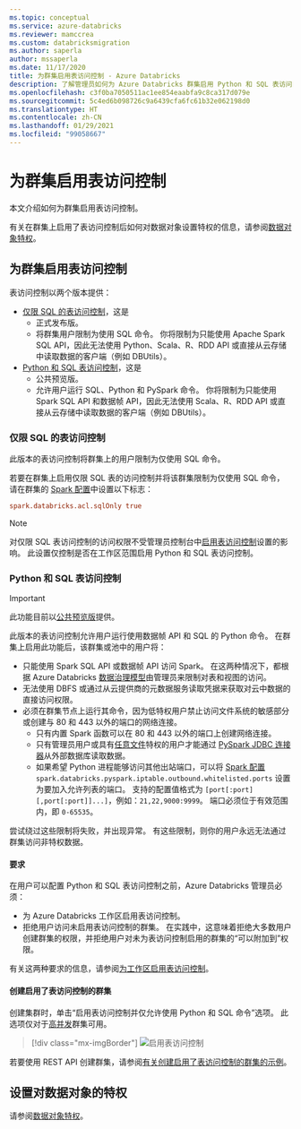 ```yaml
---
ms.topic: conceptual
ms.service: azure-databricks
ms.reviewer: mamccrea
ms.custom: databricksmigration
ms.author: saperla
author: mssaperla
ms.date: 11/17/2020
title: 为群集启用表访问控制 - Azure Databricks
description: 了解管理员如何为 Azure Databricks 群集启用 Python 和 SQL 表访问控制。
ms.openlocfilehash: c3f0ba7050511ac1ee854eaabfa9c8ca317d079e
ms.sourcegitcommit: 5c4ed6b098726c9a6439cfa6fc61b32e062198d0
ms.translationtype: HT
ms.contentlocale: zh-CN
ms.lasthandoff: 01/29/2021
ms.locfileid: "99058667"
---
```

# <a name="enable-table-access-control-for-a-cluster"></a>为群集启用表访问控制

本文介绍如何为群集启用表访问控制。

有关在群集上启用了表访问控制后如何对数据对象设置特权的信息，请参阅[数据对象特权](object-privileges.md)。

## <a name="enable-table-access-control-for-a-cluster"></a><a id="enable-table-access-control-for-a-cluster"> </a><a id="enable-table-acl"> </a>为群集启用表访问控制

表访问控制以两个版本提供：

* [仅限 SQL 的表访问控制](#sql-only-table-access-control)，这是
  * 正式发布版。
  * 将群集用户限制为使用 SQL 命令。 你将限制为只能使用 Apache Spark SQL API，因此无法使用 Python、Scala、R、RDD API 或直接从云存储中读取数据的客户端（例如 DBUtils）。
* [Python 和 SQL 表访问控制](#python-and-sql-table-access-control)，这是
  * 公共预览版。
  * 允许用户运行 SQL、Python 和 PySpark 命令。 你将限制为只能使用 Spark SQL API 和数据帧 API，因此无法使用 Scala、R、RDD API 或直接从云存储中读取数据的客户端（例如 DBUtils）。

### <a name="sql-only-table-access-control"></a><a id="sql-only-table-access-control"> </a><a id="sql-only-table-acl"> </a>仅限 SQL 的表访问控制

此版本的表访问控制将群集上的用户限制为仅使用 SQL 命令。

若要在群集上启用仅限 SQL 表的访问控制并将该群集限制为仅使用 SQL 命令，请在群集的 [Spark 配置](../../../clusters/configure.md#spark-config)中设置以下标志：

```ini
spark.databricks.acl.sqlOnly true
```

> [!NOTE]
>
> 对仅限 SQL 表访问控制的访问权限不受管理员控制台中[启用表访问控制](../../../administration-guide/access-control/table-acl.md)设置的影响。 此设置仅控制是否在工作区范围启用 Python 和 SQL 表访问控制。

### <a name="python-and-sql-table-access-control"></a><a id="python-and-sql-table-access-control"> </a><a id="python-sql-table-acl"> </a>Python 和 SQL 表访问控制

> [!IMPORTANT]
>
> 此功能目前以[公共预览版](../../../release-notes/release-types.md)提供。

此版本的表访问控制允许用户运行使用数据帧 API 和 SQL 的 Python 命令。 在群集上启用此功能后，该群集或池中的用户将：

* 只能使用 Spark SQL API 或数据帧 API 访问 Spark。 在这两种情况下，都根据 Azure Databricks [数据治理模型](object-privileges.md#data-governance-model)由管理员来限制对表和视图的访问。
* 无法使用 DBFS 或通过从云提供商的元数据服务读取凭据来获取对云中数据的直接访问权限。
* 必须在群集节点上运行其命令，因为低特权用户禁止访问文件系统的敏感部分或创建与 80 和 443 以外的端口的网络连接。
  * 只有内置 Spark 函数可以在 80 和 443 以外的端口上创建网络连接。
  * 只有管​​理员用户或具有[任意文件](object-privileges.md#data-governance-model)特权的用户才能通过 [PySpark JDBC 连接器](../../../data/data-sources/sql-databases.md#python-jdbc-example)从外部数据库读取数据。
  * 如果希望 Python 进程能够访问其他出站端口，可以将 [Spark 配置](../../../clusters/configure.md#spark-config) ``spark.databricks.pyspark.iptable.outbound.whitelisted.ports`` 设置为要加入允许列表的端口。 支持的配置值格式为 ``[port[:port][,port[:port]]...]``，例如：``21,22,9000:9999``。  端口必须位于有效范围内，即 ``0-65535``。

尝试绕过这些限制将失败，并出现异常。 有这些限制，则你的用户永远无法通过群集访问非特权数据。

#### <a name="requirements"></a>要求

在用户可以配置 Python 和 SQL 表访问控制之前，Azure Databricks 管理员必须：

* 为 Azure Databricks 工作区启用表访问控制。
* 拒绝用户访问未启用表访问控制的群集。 在实践中，这意味着拒绝大多数用户创建群集的权限，并拒绝用户对未为表访问控制启用的群集的“可以附加到”权限。

有关这两种要求的信息，请参阅[为工作区启用表访问控制](../../../administration-guide/access-control/table-acl.md#enable-table-acl)。

#### <a name="create-a-cluster-enabled-for-table-access-control"></a><a id="create-a-cluster-enabled-for-table-access-control"> </a><a id="table-access-control"> </a>创建启用了表访问控制的群集

创建集群时，单击“启用表访问控制并仅允许使用 Python 和 SQL 命令”选项。 此选项仅对于[高并发](../../../clusters/configure.md#high-concurrency)群集可用。

> [!div class="mx-imgBorder"]
> ![启用表访问控制](../../../_static/images/access-control/table-acl-enable-cluster-azure.png)

若要使用 REST API 创建群集，请参阅[有关创建启用了表访问控制的群集的示例](../../../dev-tools/api/latest/examples.md#cluster-table-acl-example)。

## <a name="set-privileges-on-a-data-object"></a>设置对数据对象的特权

请参阅[数据对象特权](object-privileges.md)。